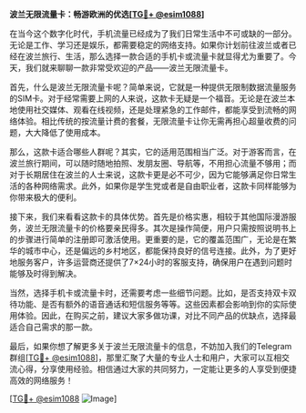 **波兰无限流量卡：畅游欧洲的优选[[TG💪+ @esim1088](https://t.me/s/esim1088)]**

在当今这个数字化时代，手机流量已经成为了我们日常生活中不可或缺的一部分。无论是工作、学习还是娱乐，都需要稳定的网络支持。如果你计划前往波兰或者已经在波兰旅行、生活，那么选择一款合适的手机卡或流量卡就显得尤为重要了。今天，我们就来聊聊一款非常受欢迎的产品——波兰无限流量卡。

首先，什么是波兰无限流量卡呢？简单来说，它就是一种提供无限制数据流量服务的SIM卡。对于经常需要上网的人来说，这款卡无疑是一个福音。无论是在波兰本地使用社交媒体、观看在线视频，还是处理紧急的工作邮件，都能享受到流畅的网络体验。相比传统的按流量计费的套餐，无限流量卡让你无需再担心超量收费的问题，大大降低了使用成本。

那么，这款卡适合哪些人群呢？其实，它的适用范围相当广泛。对于游客而言，在波兰旅行期间，可以随时随地拍照、发朋友圈、导航等，不用担心流量不够用；而对于长期居住在波兰的人士来说，这款卡更是必不可少，因为它能够满足你日常生活的各种网络需求。此外，如果你是学生党或者是自由职业者，这款卡同样能够为你带来极大的便利。

接下来，我们来看看这款卡的具体优势。首先是价格实惠，相较于其他国际漫游服务，波兰无限流量卡的价格要亲民得多。其次是操作简便，用户只需按照说明书上的步骤进行简单的注册即可激活使用。更重要的是，它的覆盖范围广，无论是在繁华的城市中心，还是偏远的乡村地区，都能保持良好的信号连接。此外，为了更好地服务客户，许多运营商还提供了7×24小时的客服支持，确保用户在遇到问题时能够及时得到解决。

当然，选择手机卡或流量卡时，还需要考虑一些细节问题。比如，是否支持双卡双待功能、是否有额外的语音通话和短信服务等等。这些因素都会影响到你的实际使用体验。因此，在购买之前，建议大家多做功课，对比不同产品的优缺点，选择最适合自己需求的那一款。

最后，如果你想了解更多关于波兰无限流量卡的信息，不妨加入我们的Telegram群组[[TG💪+ @esim1088](https://t.me/s/esim1088)]，那里汇聚了大量的专业人士和用户，大家可以互相交流心得，分享使用经验。相信通过大家的共同努力，一定能让更多的人享受到便捷高效的网络服务！

[[TG💪+ @esim1088](https://t.me/s/esim1088) ![Image](https://i.postimg.cc/4NQfJmqS/Snipaste-2025-05-13-00-14-12.png)]